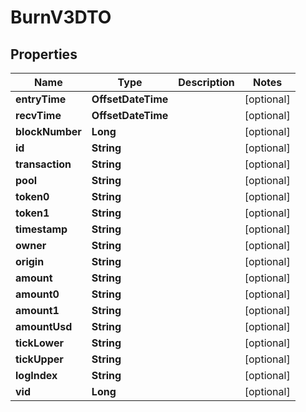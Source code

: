 

# BurnV3DTO


## Properties

Name | Type | Description | Notes
------------ | ------------- | ------------- | -------------
**entryTime** | **OffsetDateTime** |  |  [optional]
**recvTime** | **OffsetDateTime** |  |  [optional]
**blockNumber** | **Long** |  |  [optional]
**id** | **String** |  |  [optional]
**transaction** | **String** |  |  [optional]
**pool** | **String** |  |  [optional]
**token0** | **String** |  |  [optional]
**token1** | **String** |  |  [optional]
**timestamp** | **String** |  |  [optional]
**owner** | **String** |  |  [optional]
**origin** | **String** |  |  [optional]
**amount** | **String** |  |  [optional]
**amount0** | **String** |  |  [optional]
**amount1** | **String** |  |  [optional]
**amountUsd** | **String** |  |  [optional]
**tickLower** | **String** |  |  [optional]
**tickUpper** | **String** |  |  [optional]
**logIndex** | **String** |  |  [optional]
**vid** | **Long** |  |  [optional]



